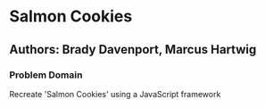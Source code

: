 # Salmon Cookies

## Authors: Brady Davenport, Marcus Hartwig

### Problem Domain

Recreate 'Salmon Cookies' using a JavaScript framework
